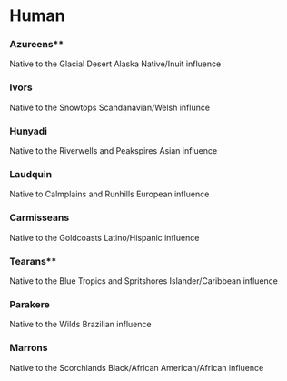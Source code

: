 # Human

### Azureens**
Native to the Glacial Desert
Alaska Native/Inuit influence

### Ivors
Native to the Snowtops
Scandanavian/Welsh influnce

### Hunyadi
Native to the Riverwells and Peakspires
Asian influence

### Laudquin
Native to Calmplains and Runhills
European influence

### Carmisseans
Native to the Goldcoasts
Latino/Hispanic influence

### Tearans**
Native to the Blue Tropics and Spritshores
Islander/Caribbean influence

### Parakere
Native to the Wilds
Brazilian influence

### Marrons
Native to the Scorchlands
Black/African American/African influence